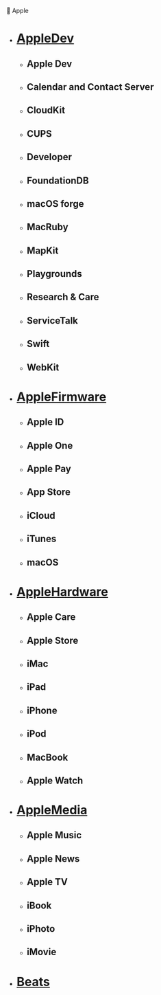 🍎 Apple

- # [AppleDev](https://raw.githubusercontent.com/TakizawaAnn/Rules/release/Apple/AppleDev.yaml)

  - ## Apple Dev

  - ## Calendar and Contact Server

  - ## CloudKit

  - ## CUPS

  - ## Developer

  - ## FoundationDB

  - ## macOS forge

  - ## MacRuby

  - ## MapKit

  - ## Playgrounds

  - ## Research & Care

  - ## ServiceTalk

  - ## Swift

  - ## WebKit

- # [AppleFirmware](https://raw.githubusercontent.com/TakizawaAnn/Rules/release/Apple/AppleFirmware.yaml)

  - ## Apple ID

  - ## Apple One

  - ## Apple Pay

  - ## App Store

  - ## iCloud

  - ## iTunes

  - ## macOS

- # [AppleHardware](https://raw.githubusercontent.com/TakizawaAnn/Rules/release/Apple/AppleHardware.yaml)

  - ## Apple Care

  - ## Apple Store

  - ## iMac

  - ## iPad

  - ## iPhone

  - ## iPod

  - ## MacBook

  - ## Apple Watch

- # [AppleMedia](https://raw.githubusercontent.com/TakizawaAnn/Rules/release/Apple/AppleMedia.yaml)

  - ## Apple Music

  - ## Apple News

  - ## Apple TV

  - ## iBook

  - ## iPhoto

  - ## iMovie

- # [Beats](https://raw.githubusercontent.com/TakizawaAnn/Rules/release/Apple/Beats.yaml)
